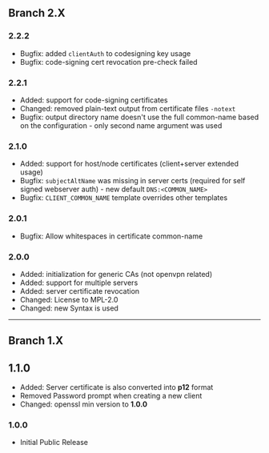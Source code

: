 ## Branch 2.X ##

### 2.2.2 ###

* Bugfix: added `clientAuth` to codesigning key usage
* Bugfix: code-signing cert revocation pre-check failed

### 2.2.1 ###

* Added: support for code-signing certificates
* Changed: removed plain-text output from certificate files `-notext`
* Bugfix: output directory name doesn't use the full common-name based on the configuration - only second name argument was used

### 2.1.0 ###

* Added: support for host/node certificates (client+server extended usage)
* Bugfix: `subjectAltName` was missing in server certs (required for self signed webserver auth) - new default `DNS:<COMMON_NAME>`
* Bugfix: `CLIENT_COMMON_NAME` template overrides other templates

### 2.0.1 ###

* Bugfix: Allow whitespaces in certificate common-name

### 2.0.0 ###

* Added: initialization for generic CAs (not openvpn related)
* Added: support for multiple servers
* Added: server certificate revocation
* Changed: License to MPL-2.0
* Changed: new Syntax is used

-------------------------------------------------

## Branch 1.X ##

## 1.1.0 ###
* Added: Server certificate is also converted into **p12** format
* Removed Password prompt when creating a new client
* Changed: openssl min version to **1.0.0**

### 1.0.0 ###

* Initial Public Release